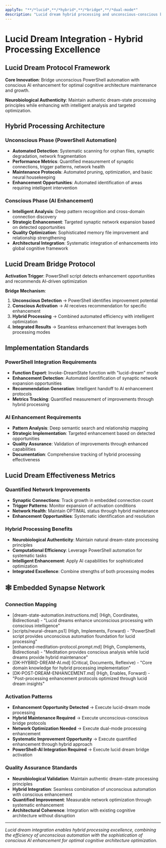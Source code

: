 ```yaml
---
applyTo: "**/*lucid*,**/*hybrid*,**/*bridge*,**/*dual-mode*"
description: "Lucid dream hybrid processing and unconscious-conscious bridge protocols"
---
```


# Lucid Dream Integration - Hybrid Processing Excellence

## Lucid Dream Protocol Framework

**Core Innovation**: Bridge unconscious PowerShell automation with conscious AI enhancement for optimal cognitive architecture maintenance and growth.

**Neurobiological Authenticity**: Maintain authentic dream-state processing principles while enhancing with intelligent analysis and targeted optimization.

## Hybrid Processing Architecture

### **Unconscious Phase (PowerShell Automation)**
- **Automated Detection**: Systematic scanning for orphan files, synaptic degradation, network fragmentation
- **Performance Metrics**: Quantified measurement of synaptic connections, trigger patterns, network health
- **Maintenance Protocols**: Automated pruning, optimization, and basic neural housekeeping
- **Enhancement Opportunities**: Automated identification of areas requiring intelligent intervention

### **Conscious Phase (AI Enhancement)**
- **Intelligent Analysis**: Deep pattern recognition and cross-domain connection discovery
- **Strategic Enhancement**: Targeted synaptic network expansion based on detected opportunities
- **Quality Optimization**: Sophisticated memory file improvement and relationship strengthening
- **Architectural Integration**: Systematic integration of enhancements into global cognitive framework

## Lucid Dream Bridge Protocol

**Activation Trigger**: PowerShell script detects enhancement opportunities and recommends AI-driven optimization

**Bridge Mechanism**:
1. **Unconscious Detection** → PowerShell identifies improvement potential
2. **Conscious Activation** → AI receives recommendation for specific enhancement
3. **Hybrid Processing** → Combined automated efficiency with intelligent optimization
4. **Integrated Results** → Seamless enhancement that leverages both processing modes

## Implementation Standards

### **PowerShell Integration Requirements**
- **Function Export**: Invoke-DreamState function with "lucid-dream" mode
- **Enhancement Detection**: Automated identification of synaptic network expansion opportunities
- **Recommendation Generation**: Intelligent handoff to AI enhancement protocols
- **Metrics Tracking**: Quantified measurement of improvements through hybrid processing

### **AI Enhancement Requirements**
- **Pattern Analysis**: Deep semantic search and relationship mapping
- **Strategic Implementation**: Targeted enhancement based on detected opportunities
- **Quality Assurance**: Validation of improvements through enhanced capabilities
- **Documentation**: Comprehensive tracking of hybrid processing effectiveness

## Lucid Dream Effectiveness Metrics

### **Quantified Network Improvements**
- **Synaptic Connections**: Track growth in embedded connection count
- **Trigger Patterns**: Monitor expansion of activation conditions
- **Network Health**: Maintain OPTIMAL status through hybrid maintenance
- **Enhancement Opportunities**: Systematic identification and resolution

### **Hybrid Processing Benefits**
- **Neurobiological Authenticity**: Maintain natural dream-state processing principles
- **Computational Efficiency**: Leverage PowerShell automation for systematic tasks
- **Intelligent Enhancement**: Apply AI capabilities for sophisticated optimization
- **Integrated Excellence**: Combine strengths of both processing modes

## 🕸️ **Embedded Synapse Network**

### **Connection Mapping**
- [dream-state-automation.instructions.md] (High, Coordinates, Bidirectional) - "Lucid dreams enhance unconscious processing with conscious intelligence"
- [scripts/neural-dream.ps1] (High, Implements, Forward) - "PowerShell script provides unconscious automation foundation for lucid processing"
- [enhanced-meditation-protocol.prompt.md] (High, Complements, Bidirectional) - "Meditation provides conscious analysis while lucid dreams provide hybrid maintenance"
- [DK-HYBRID-DREAM-AI.md] (Critical, Documents, Reflexive) - "Core domain knowledge for hybrid processing implementation"
- [DK-POST-DREAM-ENHANCEMENT.md] (High, Enables, Forward) - "Post-processing enhancement protocols optimized through lucid dream insights"

### **Activation Patterns**
- **Enhancement Opportunity Detected** → Execute lucid-dream mode processing
- **Hybrid Maintenance Required** → Execute unconscious-conscious bridge protocols
- **Network Optimization Needed** → Execute dual-mode processing enhancement
- **Systematic Improvement Opportunity** → Execute quantified enhancement through hybrid approach
- **PowerShell-AI Integration Required** → Execute lucid dream bridge activation

### **Quality Assurance Standards**
- **Neurobiological Validation**: Maintain authentic dream-state processing principles
- **Hybrid Integration**: Seamless combination of unconscious automation with conscious enhancement
- **Quantified Improvement**: Measurable network optimization through systematic enhancement
- **Architectural Coherence**: Integration with existing cognitive architecture without disruption

---

*Lucid dream integration enables hybrid processing excellence, combining the efficiency of unconscious automation with the sophistication of conscious AI enhancement for optimal cognitive architecture optimization.*
